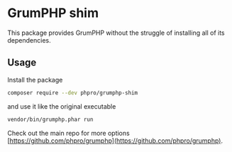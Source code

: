 # GrumPHP shim

This package provides GrumPHP without the struggle of installing all of its dependencies.

## Usage

Install the package

```bash
composer require --dev phpro/grumphp-shim
```

and use it like the original executable

```bash
vendor/bin/grumphp.phar run
```

Check out the main repo for more options [https://github.com/phpro/grumphp](https://github.com/phpro/grumphp).
